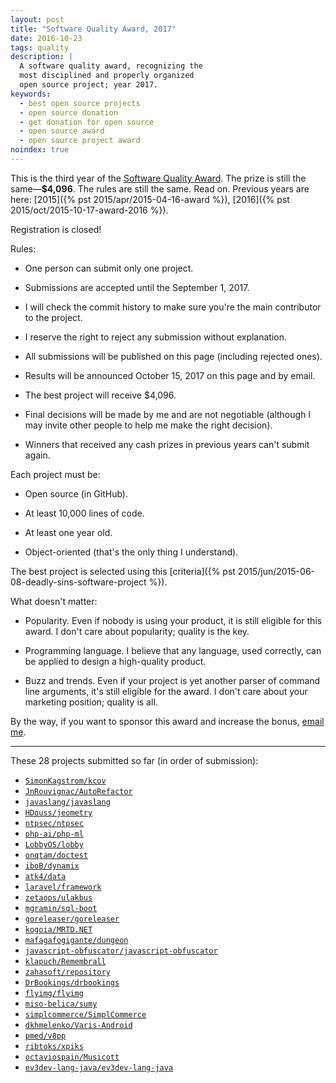 ```yaml
---
layout: post
title: "Software Quality Award, 2017"
date: 2016-10-23
tags: quality
description: |
  A software quality award, recognizing the
  most disciplined and properly organized
  open source project; year 2017.
keywords:
  - best open source projects
  - open source donation
  - get donation for open source
  - open source award
  - open source project award
noindex: true
---
```


This is the third year of the
[Software Quality Award](/award.html). The prize
is still the same&mdash;**$4,096**.
The rules are still the same. Read on.
Previous years are here:
[2015]({% pst 2015/apr/2015-04-16-award %}),
[2016]({% pst 2015/oct/2015-10-17-award-2016 %}).

Registration is closed!

<!--
Fill
[**THIS FORM**](https://docs.google.com/forms/d/1QCRWPAyqnuecBSWAexDcVklNhclI4R6ckhNY5CzE9x4)
to submit.
-->

<!--
Volunteers:
Sergey Kapralov: Java
Valentin Ignatyev: Python
Filipe Freire: Java and C++
Mihai A.: one Java
Sergey Bukharov: java and php
-->

<!--more-->

Rules:

  * One person can submit only one project.

  * Submissions are accepted until the September 1, 2017.

  * I will check the commit history to make sure you're the main contributor to the project.

  * I reserve the right to reject any submission without explanation.

  * All submissions will be published on this page (including rejected ones).

  * Results will be announced October 15, 2017 on this page and by email.

  * The best project will receive $4,096.

  * Final decisions will be made by me and are not negotiable
    (although I may invite other people to help me make the right decision).

  * Winners that received any cash prizes in previous years can't submit again.

Each project must be:

  * Open source (in GitHub).

  * At least 10,000 lines of code.

  * At least one year old.

  * Object-oriented (that's the only thing I understand).

The best project is selected using this [criteria]({% pst 2015/jun/2015-06-08-deadly-sins-software-project %}).

What doesn't matter:

  * Popularity. Even if nobody is using your
    product, it is still eligible for this award. I don't care about
    popularity; quality is the key.

  * Programming language. I believe that any language, used correctly,
    can be applied to design a high-quality product.

  * Buzz and trends. Even if your project is yet another parser of command
    line arguments, it's still eligible for the award. I don't care about
    your marketing position; quality is all.

By the way, if you want to sponsor this award and increase the bonus,
[email me](mailto:me@yegor256.com).

<hr/>

These 28 projects submitted so far (in order of submission):

  * [`SimonKagstrom/kcov`](https://github.com/SimonKagstrom/kcov)
  * [`JnRouvignac/AutoRefactor`](https://github.com/JnRouvignac/AutoRefactor)
  * [`javaslang/javaslang`](https://github.com/javaslang/javaslang)
  * [`HDouss/jeometry`](https://github.com/HDouss/jeometry)
  * [`ntpsec/ntpsec`](https://github.com/ntpsec/ntpsec)
  * [`php-ai/php-ml`](https://github.com/php-ai/php-ml)
  * [`LobbyOS/lobby`](https://github.com/LobbyOS/lobby)
  * [`onqtam/doctest`](https://github.com/onqtam/doctest)
  * [`iboB/dynamix`](https://github.com/iboB/dynamix)
  * [`atk4/data`](https://github.com/atk4/data)
  * [`laravel/framework`](https://github.com/laravel/framework)
  * [`zetaops/ulakbus`](https://github.com/zetaops/ulakbus)
  * [`mgramin/sql-boot`](https://github.com/mgramin/sql-boot)
  * [`goreleaser/goreleaser`](https://github.com/goreleaser/goreleaser)
  * [`kogoia/MRTD.NET`](https://github.com/kogoia/MRTD.NET)
  * [`mafagafogigante/dungeon`](https://github.com/mafagafogigante/dungeon)
  * [`javascript-obfuscator/javascript-obfuscator`](https://github.com/javascript-obfuscator/javascript-obfuscator)
  * [`klapuch/Remembrall`](https://github.com/klapuch/Remembrall)
  * [`zahasoft/repository`](https://github.com/zahasoft/repository)
  * [`DrBookings/drbookings`](https://github.com/DrBookings/drbookings)
  * [`flyimg/flyimg`](https://github.com/flyimg/flyimg)
  * [`miso-belica/sumy`](https://github.com/miso-belica/sumy)
  * [`simplcommerce/SimplCommerce`](https://github.com/simplcommerce/SimplCommerce)
  * [`dkhmelenko/Varis-Android`](https://github.com/dkhmelenko/Varis-Android)
  * [`pmed/v8pp`](https://github.com/pmed/v8pp)
  * [`ribtoks/xpiks`](https://github.com/ribtoks/xpiks)
  * [`octaviospain/Musicott`](https://github.com/octaviospain/Musicott)
  * [`ev3dev-lang-java/ev3dev-lang-java`](https://github.com/ev3dev-lang-java/ev3dev-lang-java)

